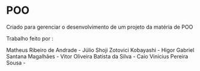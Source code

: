 # POO
Criado para gerenciar o desenvolvimento de um projeto da matéria de POO

Trabalho feito por :

Matheus Ribeiro de Andrade -
Júlio Shoji Zotovici Kobayashi -
Higor Gabriel Santana Magalhães -
Vitor Oliveira Batista da Silva -
Caio Vinicius Pereira Sousa -
